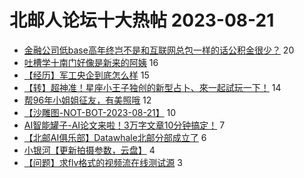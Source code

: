 # 北邮人论坛十大热帖 2023-08-21

- [金融公司低base高年终岂不是和互联网总包一样的话公积金很少？](https://bbs.byr.cn/article/WorkLife/1203789) 20
- [吐槽学十南门好像是新来的阿姨](https://bbs.byr.cn/article/Talking/6398766) 16
- [【经历】军工央企到底怎么样](https://bbs.byr.cn/article/Job/2195195) 15
- [【转】超神准！星座小王子独创的新型占卜、來一起試玩一下！](https://bbs.byr.cn/article/Constellations/326533) 14
- [帮96年小姐姐征友，有美照哦](https://bbs.byr.cn/article/Friends/2044170) 12
- [【沙雕图-NOT-BOT-2023-08-21】](https://bbs.byr.cn/article/Picture/3347884) 10
- [AI智能罐子-AI论文来啦！3万字文章10分钟搞定！](https://bbs.byr.cn/article/Entrepreneurship/30110) 7
- [【北邮AI俱乐部】Datawhale北邮分部成立了](https://bbs.byr.cn/article/StudyShare/206452) 6
- [小银河【更新拍摄参数，云盘】](https://bbs.byr.cn/article/Photo/276231) 4
- [【问题】求flv格式的视频流在线测试源](https://bbs.byr.cn/article/JavaScript/6292) 3


